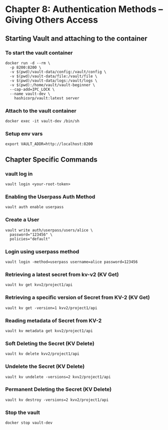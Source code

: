 # Chapter 8: Authentication Methods – Giving Others Access

## Starting Vault and attaching to the container

### To start the vault container

```
docker run -d --rm \
  -p 8200:8200 \
  -v $(pwd)/vault-data/config:/vault/config \
  -v $(pwd)/vault-data/file:/vault/file \
  -v $(pwd)/vault-data/logs:/vault/logs \
  -v $(pwd):/home/vault/vault-beginner \
  --cap-add=IPC_LOCK \
  --name vault-dev \
    hashicorp/vault:latest server
```

### Attach to the vault container

```
docker exec -it vault-dev /bin/sh
```

### Setup env vars
```
export VAULT_ADDR=http://localhost:8200
```

## Chapter Specific Commands

### vault log in
```
vault login <your-root-token>
```

### Enabling the Userpass Auth Method
```
vault auth enable userpass
```

### Create a User
```
vault write auth/userpass/users/alice \
  password="123456" \
  policies="default"
```

### Login using userpass method
```
vault login -method=userpass username=alice password=123456
```

### Retrieving a latest secret from kv-v2 (KV Get)
```
vault kv get kvv2/project1/api
```

### Retrieving a specific version of Secret from KV-2 (KV Get)
```
vault kv get -version=1 kvv2/project1/api
```

### Reading metadata of Secret from KV-2
```
vault kv metadata get kvv2/project1/api
```

### Soft Deleting the Secret (KV Delete)
```
vault kv delete kvv2/project1/api
```

### Undelete the Secret (KV Delete)
```
vault kv undelete -versions=2 kvv2/project1/api
```

### Permanent Deleting the Secret (KV Delete)
```
vault kv destroy -versions=2 kvv2/project1/api
```

### Stop the vault 
```
docker stop vault-dev
```